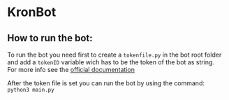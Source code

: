 # KronBot

## How to run the bot:</br>
To run the bot you need first to create a 
`tokenfile.py` in the bot root folder and add a `tokenID` variable wich has to be the token of the bot as string.</br>
For more info see the [official documentation](https://discord.com/developers/docs/topics/oauth2)

After the token file is set you can run the bot by using the command:</br>
```python3 main.py```